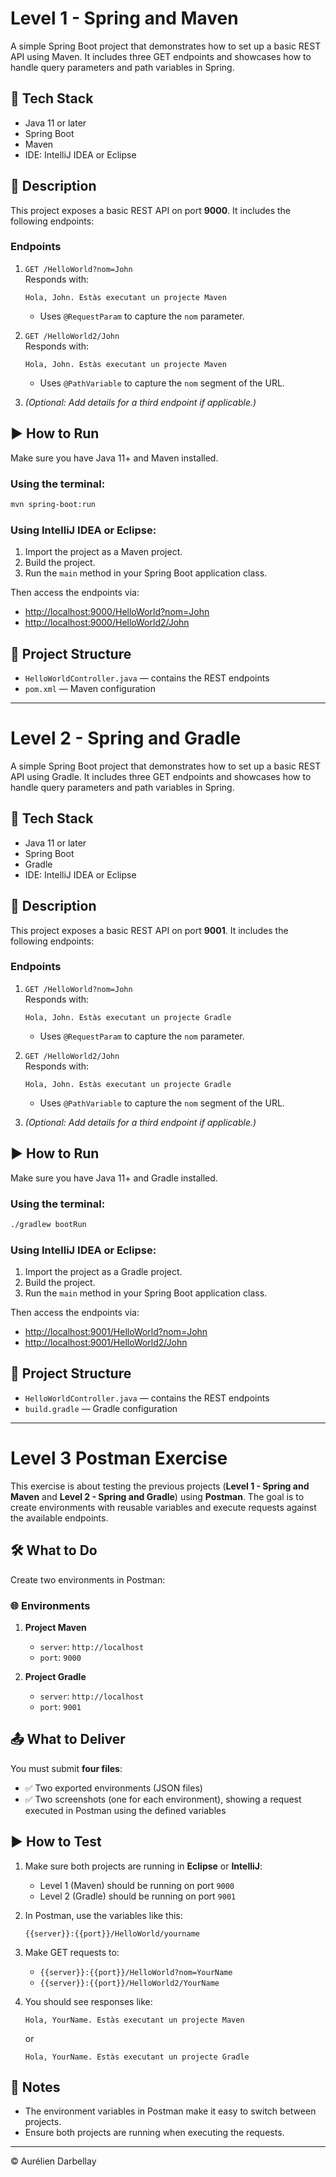 # Level 1 - Spring and Maven

A simple Spring Boot project that demonstrates how to set up a basic REST API using Maven. It includes three GET endpoints and showcases how to handle query parameters and path variables in Spring.

## 🔧 Tech Stack

- Java 11 or later  
- Spring Boot  
- Maven  
- IDE: IntelliJ IDEA or Eclipse  

## 🚀 Description

This project exposes a basic REST API on port **9000**. It includes the following endpoints:

### Endpoints

1. `GET /HelloWorld?nom=John`  
   Responds with:  
   ```
   Hola, John. Estàs executant un projecte Maven
   ```  
   - Uses `@RequestParam` to capture the `nom` parameter.

2. `GET /HelloWorld2/John`  
   Responds with:  
   ```
   Hola, John. Estàs executant un projecte Maven
   ```  
   - Uses `@PathVariable` to capture the `nom` segment of the URL.

3. *(Optional: Add details for a third endpoint if applicable.)*

## ▶️ How to Run

Make sure you have Java 11+ and Maven installed.

### Using the terminal:

```bash
mvn spring-boot:run
```

### Using IntelliJ IDEA or Eclipse:

1. Import the project as a Maven project.  
2. Build the project.  
3. Run the `main` method in your Spring Boot application class.

Then access the endpoints via:

- [http://localhost:9000/HelloWorld?nom=John](http://localhost:9000/HelloWorld?nom=John)  
- [http://localhost:9000/HelloWorld2/John](http://localhost:9000/HelloWorld2/John)

## 📂 Project Structure

- `HelloWorldController.java` — contains the REST endpoints  
- `pom.xml` — Maven configuration  

---

# Level 2 - Spring and Gradle

A simple Spring Boot project that demonstrates how to set up a basic REST API using Gradle. It includes three GET endpoints and showcases how to handle query parameters and path variables in Spring.

## 🔧 Tech Stack

- Java 11 or later  
- Spring Boot  
- Gradle  
- IDE: IntelliJ IDEA or Eclipse  

## 🚀 Description

This project exposes a basic REST API on port **9001**. It includes the following endpoints:

### Endpoints

1. `GET /HelloWorld?nom=John`  
   Responds with:  
   ```
   Hola, John. Estàs executant un projecte Gradle
   ```  
   - Uses `@RequestParam` to capture the `nom` parameter.

2. `GET /HelloWorld2/John`  
   Responds with:  
   ```
   Hola, John. Estàs executant un projecte Gradle
   ```  
   - Uses `@PathVariable` to capture the `nom` segment of the URL.

3. *(Optional: Add details for a third endpoint if applicable.)*

## ▶️ How to Run

Make sure you have Java 11+ and Gradle installed.

### Using the terminal:

```bash
./gradlew bootRun
```

### Using IntelliJ IDEA or Eclipse:

1. Import the project as a Gradle project.  
2. Build the project.  
3. Run the `main` method in your Spring Boot application class.

Then access the endpoints via:

- [http://localhost:9001/HelloWorld?nom=John](http://localhost:9001/HelloWorld?nom=John)  
- [http://localhost:9001/HelloWorld2/John](http://localhost:9001/HelloWorld2/John)

## 📂 Project Structure

- `HelloWorldController.java` — contains the REST endpoints  
- `build.gradle` — Gradle configuration  

---

# Level 3 Postman Exercise

This exercise is about testing the previous projects (**Level 1 - Spring and Maven** and **Level 2 - Spring and Gradle**) using **Postman**. The goal is to create environments with reusable variables and execute requests against the available endpoints.

## 🛠️ What to Do

Create two environments in Postman:

### 🌐 Environments

1. **Project Maven**
   - `server`: `http://localhost`
   - `port`: `9000`

2. **Project Gradle**
   - `server`: `http://localhost`
   - `port`: `9001`

## 📤 What to Deliver

You must submit **four files**:

- ✅ Two exported environments (JSON files)
- ✅ Two screenshots (one for each environment), showing a request executed in Postman using the defined variables

## ▶️ How to Test

1. Make sure both projects are running in **Eclipse** or **IntelliJ**:
   - Level 1 (Maven) should be running on port `9000`
   - Level 2 (Gradle) should be running on port `9001`

2. In Postman, use the variables like this:
   ```
   {{server}}:{{port}}/HelloWorld/yourname
   ```

3. Make GET requests to:
   - `{{server}}:{{port}}/HelloWorld?nom=YourName`
   - `{{server}}:{{port}}/HelloWorld2/YourName`

4. You should see responses like:
   ```
   Hola, YourName. Estàs executant un projecte Maven
   ```
   or  
   ```
   Hola, YourName. Estàs executant un projecte Gradle
   ```

## 📎 Notes

- The environment variables in Postman make it easy to switch between projects.
- Ensure both projects are running when executing the requests.

---

© Aurélien Darbellay



